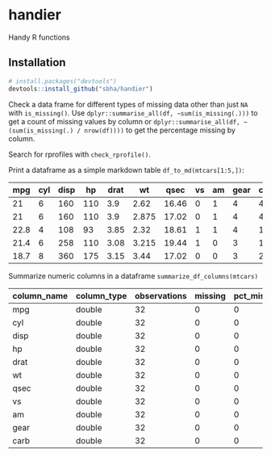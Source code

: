 # handier
Handy R functions

## Installation
``` r
# install.packages("devtools")
devtools::install_github("sbha/handier")
```

Check a data frame for different types of missing data other than just `NA` with `is_missing()`. Use `dplyr::summarise_all(df, ~sum(is_missing(.)))` to get a count of missing values by column or `dplyr::summarise_all(df, ~(sum(is_missing(.) / nrow(df))))` to get the percentage missing by column. 


Search for rprofiles with `check_rprofile()`.

Print a dataframe as a simple markdown table `df_to_md(mtcars[1:5,])`:

| mpg | cyl | disp | hp | drat | wt | qsec | vs | am | gear | carb |
|---|---|---|---|---|---|---|---|---|---|---|
| 21 | 6 | 160 | 110 | 3.9 | 2.62 | 16.46 | 0 | 1 | 4 | 4 |
| 21 | 6 | 160 | 110 | 3.9 | 2.875 | 17.02 | 0 | 1 | 4 | 4 |
| 22.8 | 4 | 108 | 93 | 3.85 | 2.32 | 18.61 | 1 | 1 | 4 | 1 |
| 21.4 | 6 | 258 | 110 | 3.08 | 3.215 | 19.44 | 1 | 0 | 3 | 1 |
| 18.7 | 8 | 360 | 175 | 3.15 | 3.44 | 17.02 | 0 | 0 | 3 | 2 |


Summarize numeric columns in a dataframe `summarize_df_columns(mtcars)`

| column_name | column_type | observations | missing | pct_missing | min | median | mean | max |
|---|---|---|---|---|---|---|---|---|
| mpg | double | 32 | 0 | 0 | 10.4 | 19.2 | 20.090625 | 33.9 |
| cyl | double | 32 | 0 | 0 | 4 | 6 | 6.1875 | 8 |
| disp | double | 32 | 0 | 0 | 71.1 | 196.3 | 230.721875 | 472 |
| hp | double | 32 | 0 | 0 | 52 | 123 | 146.6875 | 335 |
| drat | double | 32 | 0 | 0 | 2.76 | 3.695 | 3.5965625 | 4.93 |
| wt | double | 32 | 0 | 0 | 1.513 | 3.325 | 3.21725 | 5.424 |
| qsec | double | 32 | 0 | 0 | 14.5 | 17.71 | 17.84875 | 22.9 |
| vs | double | 32 | 0 | 0 | 0 | 0 | 0.4375 | 1 |
| am | double | 32 | 0 | 0 | 0 | 0 | 0.40625 | 1 |
| gear | double | 32 | 0 | 0 | 3 | 4 | 3.6875 | 5 |
| carb | double | 32 | 0 | 0 | 1 | 2 | 2.8125 | 8 |
